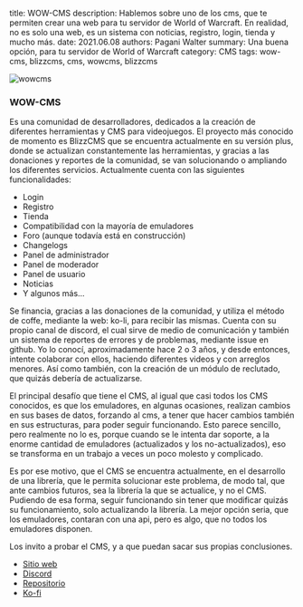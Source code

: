 title: WOW-CMS
description: Hablemos sobre uno de los cms, que te permiten crear una web para tu servidor de World of Warcraft. En realidad, no es solo una web, es un sistema con noticias, registro, login, tienda y mucho más.
date: 2021.06.08
authors: Pagani Walter
summary: Una buena opción, para tu servidor de World of Warcraft
category: CMS
tags: wow-cms, blizzcms, cms, wowcms, blizzcms

![wowcms]({static}/images/wowcms.png)

### WOW-CMS

Es una comunidad de desarrolladores, dedicados a la creación de diferentes herramientas y CMS para videojuegos. El proyecto más conocido de momento es BlizzCMS que se encuentra actualmente en su versión plus, donde se actualizan constantemente las herramientas, y gracias a las donaciones y reportes de la comunidad, se van solucionando o ampliando los diferentes servicios. Actualmente cuenta con las siguientes funcionalidades:

- Login
- Registro
- Tienda
- Compatibilidad con la mayoría de emuladores
- Foro (aunque todavía está en construcción)
- Changelogs
- Panel de administrador
- Panel de moderador
- Panel de usuario
- Noticias
- Y algunos más…

Se financia, gracias a las donaciones de la comunidad, y utiliza el método de coffe, mediante la web: ko-li, para recibir las mismas. Cuenta con su propio canal de discord, el cual sirve de medio de comunicación y también un sistema de reportes de errores y de problemas, mediante issue en github. Yo lo conocí, aproximadamente hace 2 o 3 años, y desde entonces, intente colaborar con ellos, haciendo diferentes videos y con arreglos menores. Así como también, con la creación de un módulo de reclutado, que quizás debería de actualizarse.

El principal desafío que tiene el CMS, al igual que casi todos los CMS conocidos, es que los emuladores, en algunas ocasiones, realizan cambios en sus bases de datos, forzando al cms, a tener que hacer cambios también en sus estructuras, para poder seguir funcionando. Esto parece sencillo, pero realmente no lo es, porque cuando se le intenta dar soporte, a la enorme cantidad de emuladores (actualizados y los no-actualizados), eso se transforma en un trabajo a veces un poco molesto y complicado.

Es por ese motivo, que el CMS se encuentra actualmente, en el desarrollo de una librería, que le permita solucionar este problema, de modo tal, que ante cambios futuros, sea la librería la que se actualice, y no el CMS. Pudiendo de esa forma, seguir funcionando sin tener que modificar quizás su funcionamiento, solo actualizando la librería. La mejor opción seria, que los emuladores, contaran con una api, pero es algo, que no todos los emuladores disponen.

Los invito a probar el CMS, y a que puedan sacar sus propias conclusiones.

- [Sitio web](https://wow-cms.com/)
- [Discord](https://discord.wow-cms.com/)
- [Repositorio](https://github.com/wow-cms/)
- [Ko-fi](https://ko-fi.com/wowcms)
